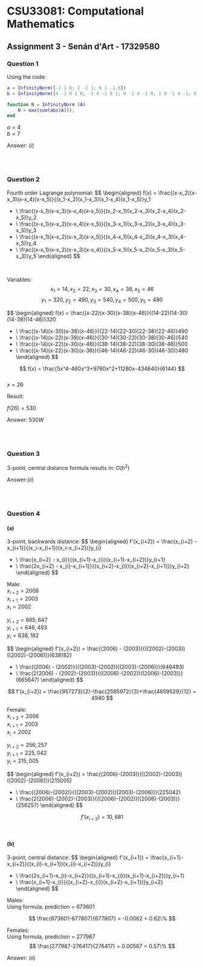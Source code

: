 # CSU33081: Computational Mathematics

## Assignment 3 - Senán d'Art - 17329580  

### Question 1

Using the code:  

```matlab 
a = InfinityNorm([-2 1 0; 1 -2 1; 0 1 -1.5])
b = InfinityNorm([4 -1 0 1 0; -1 4 -1 0 1; 0 -1 4 -1 0; 1 0 -1 4 -1; 0 1 0 1 -4])

function N = InfinityNorm (A)
    N = max(sum(abs(A)));
end
```

$a = 4$  
$b = 7$  

Answer: $(i)$

<br><br>

### Question 2

Fourth order Lagrange polynomial:
$$
\begin{aligned}
f(x) = 
\frac{(x-x_2)(x-x_3)(x-x_4)(x-x_5)}{(x_1-x_2)(x_1-x_3)(x_1-x_4)(x_1-x_5)}y_1 
+ \\
\frac{(x-x_1)(x-x_3)(x-x_4)(x-x_5)}{(x_2-x_1)(x_2-x_3)(x_2-x_4)(x_2-x_5)}y_2
+ \\
\frac{(x-x_1)(x-x_2)(x-x_4)(x-x_5)}{(x_3-x_1)(x_3-x_2)(x_3-x_4)(x_3-x_5)}y_3
+ \\
\frac{(x-x_1)(x-x_2)(x-x_3)(x-x_5)}{(x_4-x_1)(x_4-x_2)(x_4-x_3)(x_4-x_5)}y_4
+ \\
\frac{(x-x_1)(x-x_2)(x-x_3)(x-x_4)}{(x_5-x_1)(x_5-x_2)(x_5-x_3)(x_5-x_3)}y_5
\end{aligned}
$$

<br>

Variables:
$$
x_1 = 14, x_2 = 22, x_3 = 30, x_4 = 38, x_5 = 46
$$
$$
y_1 = 320, y_2 = 490, y_3 = 540, y_4 = 500, y_5 = 480
$$

$$
\begin{aligned}
f(x) = 
\frac{(x-22)(x-30)(x-38)(x-46)}{(14-22)(14-30)(14-38)(14-46)}320 
+ \\
\frac{(x-14)(x-30)(x-38)(x-46)}{(22-14)(22-30)(22-38)(22-46)}490
+ \\
\frac{(x-14)(x-22)(x-38)(x-46)}{(30-14)(30-22)(30-38)(30-46)}540
+ \\
\frac{(x-14)(x-22)(x-30)(x-46)}{(38-14)(38-22)(38-30)(38-46)}500
+ \\
\frac{(x-14)(x-22)(x-30)(x-38)}{(46-14)(46-22)(46-30)(46-30)}480
\end{aligned}
$$

$$
f(x) = \frac{5x^4-460x^3+9760x^2+11280x-434640}{6144}
$$  
$x=26$  

Result:  

$f(26)=530$


Answer: $530W$

<br><br>

### Question 3

3-point, central distance formula results in:
$O(h^2)$

Answer:$(ii)$

<br><br>

### Question 4

#### (a)  

3-point, backwards distance: 
$$
\begin{aligned}
f'(x_{i+2}) = 
\frac{x_{i+2} - x_{i+1}}{(x_i-x_{i+1})(x_i-x_{i+2})}y_{i} 
+ \\
\frac{x_{i+2} - x_{i}}{(x_{i+1}-x_{i})(x_{i+1}-x_{i+2})}y_{i+1} 
+ \\
\frac{2x_{i+2} - x_{i}-x_{i+1}}{(x_{i+2}-x_{i})(x_{i+2}-x_{i+1})}y_{i+2} 
\end{aligned}
$$

Male:  
$x_{i+2} = 2006$  
$x_{i+1} = 2003$  
$x_{i} = 2002$

$y_{i+2} = 665,647$  
$y_{i+1} = 646,493$  
$y_{i} = 638,182$

$$
\begin{aligned}
f'(x_{i+2}) = 
\frac{(2006) - (2003)}{((2002)-(2003))((2002)-(2006))}(638182)
+ \\
\frac{(2006) - (2002)}{((2003)-(2002))((2003)-(2006))}(646493)
+ \\
\frac{2(2006) - (2002)-(2003)}{((2006)-(2002))((2006)-(2003))}(665647)
\end{aligned}
$$

$$
f'(x_{i+2}) = \frac{957273}{2}-\frac{2585972}{3}+\frac{4659529}{12} = 4940
$$

Female:  
$x_{i+2} = 2006$  
$x_{i+1} = 2003$  
$x_{i} = 2002$

$y_{i+2} = 256,257$  
$y_{i+1} = 225,042$  
$y_{i} = 215,005$

$$
\begin{aligned}
f'(x_{i+2}) = 
\frac{(2006)-(2003)}{((2002)-(2003))((2002)-(2006))}(215005)
+ \\
\frac{(2006)-(2002)}{((2003)-(2002))((2003)-(2006))}(225042)
+ \\
\frac{2(2006)-(2002)-(2003)}{((2006)-(2002))((2006)-(2003))}(256257)
\end{aligned}
$$

$$
f'(x_{i+2}) = 10,681
$$

<br>

#### (b)

3-point, central distance: 
$$
\begin{aligned}
f'(x_{i+1}) = 
\frac{x_{i+1}-x_{i+2}}{(x_{i}-x_{i+1})(x_{i}-x_{i+2})}y_{i}
+ \\
\frac{2x_{i+1}-x_{i}-x_{i+2}}{(x_{i+1}-x_{i})(x_{i+1}-x_{i+2})}y_{i+1}
+ \\
\frac{x_{i+1}-x_{i}}{(x_{i+2}-x_{i})(x_{i+2}-x_{i+1})}y_{i+2}
\end{aligned}
$$

Males:  
Using formula, prediction = $673601$

$$
\frac{673601-677807}{677807} = -0.0062 = 0.62\%
$$

Females:  
Using formula, prediction = $277987$
$$
\frac{277987-276417}{276417} = 0.00567 = 0.57\%
$$

Answer: $(ii)$

